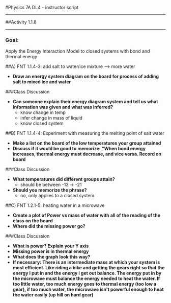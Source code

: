 #Physics 7A DL4 - instructor script

-----------------------

##Activity 1.1.8

-----------------------

### Goal:
Apply the Energy Interaction Model to closed systems with bond and thermal energy

##A) FNT 1.1.4-3: add salt to water/ice mixture --> more water

* **Draw an energy system diagram on the board for process of adding salt to mixed ice and water**

###Class Discussion

* **Can someone explain their energy diagram system and tell us what information was given and what was inferred?**
	* know change in temp
	* infer change in mass of liquid
	* know closed system

##B) FNT 1.1.4-4: Experiment with measuring the melting point of salt water

* **Make a list on the board of the low temperatures your group attained**
* **Discuss if it would be good to memorize: "When bond energy increases, thermal energy must
decrease, and vice versa. Record on board**

###Class Discussion

* **What temperatures did different groups attain?**
	* should be between -13 -> -21
* **Should you memorize the phrase?**
	* no, only applies to a closed system

##C) FNT 1.2.1-5: heating water in a microwave

* **Create a plot of Power vs mass of water with all of the reading of the class on the board**
* **Where did the missing power go?**

###Class Discussion

* **What is power? Explain your Y axis**
* **Missing power is in thermal energy**
* **What does the graph look this way?**
* **If necessary: There is an intermediate mass at which your system is most efficient. Like
riding a bike and getting the gears right so that the energy I put in and the energy I get out
balance. The energy put in by the microwave must balance the energy needed to heat the water. If
too little water, too much energy goes to thermal energy (too low a gear), if too much water, the microwave
isn't powerful enough to heat the water easily (up hill on hard gear)**



